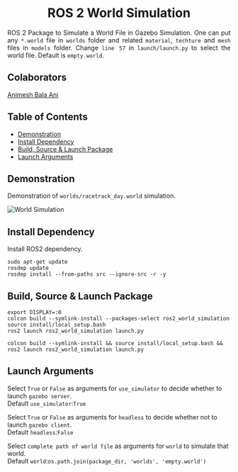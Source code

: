 <p align="center">
  <h1 align="center">ROS 2 World Simulation</h1>
</p>

<p align="justify">
ROS 2 Package to Simulate a World File in Gazebo Simulation. One can put any <code>*.world</code> file in <code>worlds</code> folder and related <code>material</code>, <code>techture</code> and <code>mesh</code> files in <code>models</code> folder. Change <code>line 57</code> in <code>launch/launch.py</code> to select the world file. Default is <code>empty.world</code>.
</p>


## Colaborators
[Animesh Bala Ani](https://www.linkedin.com/in/ani717/)


## Table of Contents
* [Demonstration](#demo) <br/>
* [Install Dependency](#install) <br/>
* [Build, Source & Launch Package](#launch) <br/>
* [Launch Arguments](#arg) <br/>


## Demonstration <a name="demo"></a>
Demonstration of `worlds/racetrack_day.world` simulation.<br/>

<img src="https://github.com/ANI717/ANI717_Robotics/blob/main/world_simulation.jpg" alt="World Simulation" class="inline"/><br/>


## Install Dependency <a name="install"></a>
Install ROS2 dependency.<br/>
```
sudo apt-get update
rosdep update
rosdep install --from-paths src --ignore-src -r -y
```


## Build, Source & Launch Package <a name="launch"></a>
```
export DISPLAY=:0
colcon build --symlink-install --packages-select ros2_world_simulation
source install/local_setup.bash
ros2 launch ros2_world_simulation launch.py
```
```
colcon build --symlink-install && source install/local_setup.bash && ros2 launch ros2_world_simulation launch.py
```


## Launch Arguments <a name="arg"></a>
Select `True` or `False` as arguments for `use_simulator` to decide whether to launch `gazebo server`.<br/>
Default `use_simulator`:`True`<br/>

Select `True` or `False` as arguments for `headless` to decide whether not to launch `gazebo client`.<br/>
Default `headless`:`False`<br/>

Select `complete path of world file` as arguments for `world` to simulate that world.<br/>
Default `world`:`os.path.join(package_dir, 'worlds', 'empty.world')`<br/>

